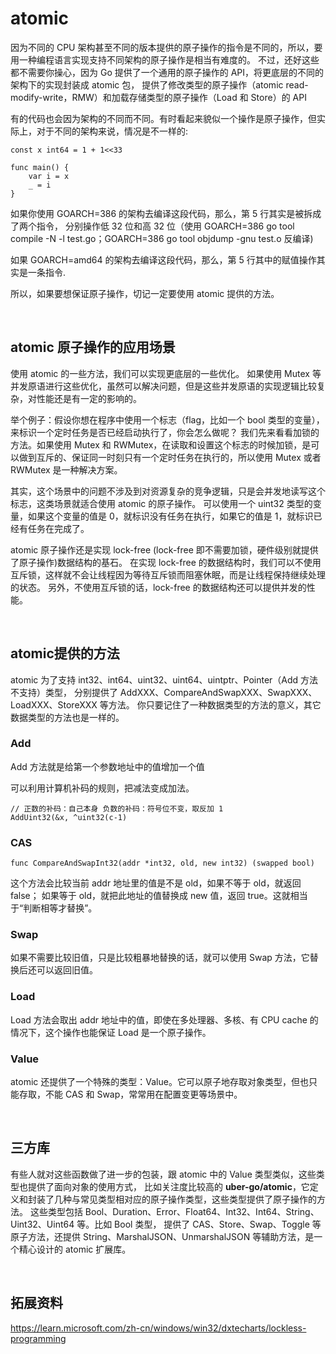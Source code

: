 # atomic
因为不同的 CPU 架构甚至不同的版本提供的原子操作的指令是不同的，所以，要用一种编程语言实现支持不同架构的原子操作是相当有难度的。
不过，还好这些都不需要你操心，因为 Go 提供了一个通用的原子操作的 API，将更底层的不同的架构下的实现封装成 atomic 包，
提供了修改类型的原子操作（atomic read-modify-write，RMW）和加载存储类型的原子操作（Load 和 Store）的 API

有的代码也会因为架构的不同而不同。有时看起来貌似一个操作是原子操作，但实际上，对于不同的架构来说，情况是不一样的:
```
const x int64 = 1 + 1<<33

func main() {
    var i = x
    _ = i
}
```
如果你使用 GOARCH=386 的架构去编译这段代码，那么，第 5 行其实是被拆成了两个指令，
分别操作低 32 位和高 32 位（使用 GOARCH=386 go tool compile -N -l test.go；GOARCH=386 go tool objdump -gnu test.o 反编译)

如果 GOARCH=amd64 的架构去编译这段代码，那么，第 5 行其中的赋值操作其实是一条指令.

所以，如果要想保证原子操作，切记一定要使用 atomic 提供的方法。

<br>

## atomic 原子操作的应用场景
使用 atomic 的一些方法，我们可以实现更底层的一些优化。
如果使用 Mutex 等并发原语进行这些优化，虽然可以解决问题，但是这些并发原语的实现逻辑比较复杂，对性能还是有一定的影响的。

举个例子：假设你想在程序中使用一个标志（flag，比如一个 bool 类型的变量），来标识一个定时任务是否已经启动执行了，你会怎么做呢？
我们先来看看加锁的方法。如果使用 Mutex 和 RWMutex，在读取和设置这个标志的时候加锁，是可以做到互斥的、保证同一时刻只有一个定时任务在执行的，所以使用 Mutex 或者 RWMutex 是一种解决方案。

其实，这个场景中的问题不涉及到对资源复杂的竞争逻辑，只是会并发地读写这个标志，这类场景就适合使用 atomic 的原子操作。
可以使用一个 uint32 类型的变量，如果这个变量的值是 0，就标识没有任务在执行，如果它的值是 1，就标识已经有任务在完成了。

atomic 原子操作还是实现 lock-free (lock-free 即不需要加锁，硬件级别就提供了原子操作)数据结构的基石。
在实现 lock-free 的数据结构时，我们可以不使用互斥锁，这样就不会让线程因为等待互斥锁而阻塞休眠，而是让线程保持继续处理的状态。
另外，不使用互斥锁的话，lock-free 的数据结构还可以提供并发的性能。

<br>

## atomic提供的方法
atomic 为了支持 int32、int64、uint32、uint64、uintptr、Pointer（Add 方法不支持）类型，
分别提供了 AddXXX、CompareAndSwapXXX、SwapXXX、LoadXXX、StoreXXX 等方法。
你只要记住了一种数据类型的方法的意义，其它数据类型的方法也是一样的。

### Add
Add 方法就是给第一个参数地址中的值增加一个值

可以利用计算机补码的规则，把减法变成加法。
```
// 正数的补码：自己本身 负数的补码：符号位不变，取反加 1
AddUint32(&x, ^uint32(c-1)
```

### CAS
```
func CompareAndSwapInt32(addr *int32, old, new int32) (swapped bool)
```
这个方法会比较当前 addr 地址里的值是不是 old，如果不等于 old，就返回 false；
如果等于 old，就把此地址的值替换成 new 值，返回 true。这就相当于“判断相等才替换”。

### Swap
如果不需要比较旧值，只是比较粗暴地替换的话，就可以使用 Swap 方法，它替换后还可以返回旧值。

### Load
Load 方法会取出 addr 地址中的值，即使在多处理器、多核、有 CPU cache 的情况下，这个操作也能保证 Load 是一个原子操作。

### Value
atomic 还提供了一个特殊的类型：Value。它可以原子地存取对象类型，但也只能存取，不能 CAS 和 Swap，常常用在配置变更等场景中。

<br>


## 三方库
有些人就对这些函数做了进一步的包装，跟 atomic 中的 Value 类型类似，这些类型也提供了面向对象的使用方式，
比如关注度比较高的 <strong>uber-go/atomic</strong>，它定义和封装了几种与常见类型相对应的原子操作类型，这些类型提供了原子操作的方法。
这些类型包括 Bool、Duration、Error、Float64、Int32、Int64、String、Uint32、Uint64 等。比如 Bool 类型，
提供了 CAS、Store、Swap、Toggle 等原子方法，还提供 String、MarshalJSON、UnmarshalJSON 等辅助方法，是一个精心设计的 atomic 扩展库。

<br>

## 拓展资料
https://learn.microsoft.com/zh-cn/windows/win32/dxtecharts/lockless-programming